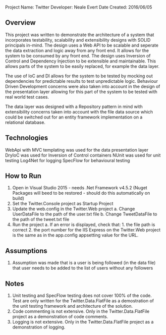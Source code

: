 Project Name: Twitter
Developer: Neale Evert
Date Created: 2016/06/05

Overview
--------
This project was written to demonstrate the architecture of a system that incorporates testability, scalability and extensibility designs with SOLID principals in-mind. The design uses a Web API to be scalable and seperate the data extraction and logic away from any front end. It allows for the system to be consumed by any front end. The design uses Inversion of Control and Dependency Injection to be extensible and maintainable. This allows parts of the system to be easily replaced, for example the data layer.

The use of IoC and DI allows for the system to be tested by mocking out dependencies for predictable results to test unpredictable logic. Behaviour Driven Development concerns were also taken into account in the design of the presentation layer allowing for this part of the system to be tested with real world test cases.

The data layer was designed with a Repository pattern in mind with extensibility concerns taken into account with the file data source which could be switched out for an entity framework implementation on a relational database.

Technologies
------------
WebApi with MVC templating was used for the data presentation layer
DryIoC was used for Inversion of Control containers
NUnit was used for unit testing
Log4Net for logging
SpecFlow for behavioural testing

How to Run
----------
1. Open in Visual Studio 2015 - needs .Net Framework v4.5.2 (Nuget Packages will beed to be restored - should do this automatically on build)
2. Set the Twitter.Console project as Startup Project
3. Update the web.config in the Twitter.Web project
	a. Change UserDataFile to the path of the user.txt file
	b. Change TweetDataFile to the path of the tweet.txt file
4. Run the project
	a. If an error is displayed, check that:
		1. the file path is correct
		2. the port number for the IIS Express on the Twitter.Web project is the same as in the app.config appsetting value for the URL.
		
Assumptions
-----------
1. Assumption was made that is a user is being followed (in the data file) that user needs to be added to the list of users without any followers

Notes
-----
1. Unit testing and SpecFlow testing does not cover 100% of the code. Test are only written for the Twitter.Data.FlatFile as a demostration of the unit testing framework and architecture of the solution.
2. Code commenting is not extensive. Only in the Twitter.Data.FlatFile project as a demonstration of code comments.
3. Logging is not extensive. Only in the Twitter.Data.FlatFile project as a demonstration of logging.
	

 

